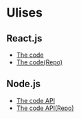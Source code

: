 # Ulises

## React.js
- [The code](https://the-code-react.herokuapp.com)
- [The code(Repo)](https://github.com/ulisesten/the_code-react-)

## Node.js
- [The code API](https://the-code-api.herokuapp.com/)
- [The code API(Repo)](https://github.com/ulisesten/the-code-backend)

